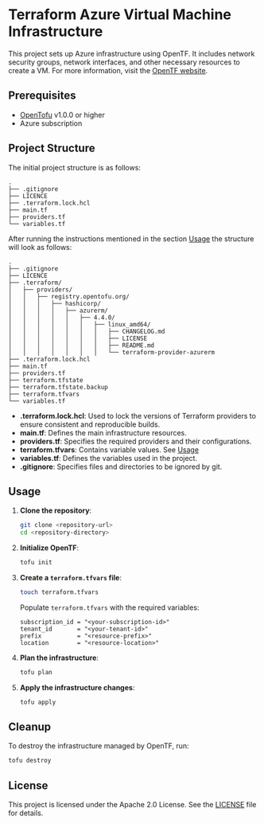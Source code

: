 # Terraform Azure Virtual Machine Infrastructure

This project sets up Azure infrastructure using OpenTF. It includes network security groups, network interfaces, and other necessary resources to create a VM. For more information, visit the [OpenTF website](https://opentf.org).

## Prerequisites

- [OpenTofu](https://opentofu.org/docs/intro/install/) v1.0.0 or higher
- Azure subscription

## Project Structure

The initial project structure is as follows:

```
.
├── .gitignore
├── LICENCE
├── .terraform.lock.hcl
├── main.tf
├── providers.tf
└── variables.tf
```

After running the instructions mentioned in the section [Usage](#usage) the structure will look as follows:

```
.
├── .gitignore
├── LICENCE
├── .terraform/
│   ├── providers/
│   │   ├── registry.opentofu.org/
│   │   │   ├── hashicorp/
│   │   │   │   ├── azurerm/
│   │   │   │   │   ├── 4.4.0/
│   │   │   │   │   │   ├── linux_amd64/
│   │   │   │   │   │   │   ├── CHANGELOG.md
│   │   │   │   │   │   │   ├── LICENSE
│   │   │   │   │   │   │   ├── README.md
│   │   │   │   │   │   │   └── terraform-provider-azurerm
├── .terraform.lock.hcl
├── main.tf
├── providers.tf
├── terraform.tfstate
├── terraform.tfstate.backup
├── terraform.tfvars
└── variables.tf
```

- **.terraform.lock.hcl**: Used to lock the versions of Terraform providers to ensure consistent and reproducible builds.
- **main.tf**: Defines the main infrastructure resources.
- **providers.tf**: Specifies the required providers and their configurations.
- **terraform.tfvars**: Contains variable values. See [Usage](#usage)
- **variables.tf**: Defines the variables used in the project.
- **.gitignore**: Specifies files and directories to be ignored by git.

## Usage

1. **Clone the repository**:
    ```sh
    git clone <repository-url>
    cd <repository-directory>
    ```

2. **Initialize OpenTF**:
    ```sh
    tofu init
    ```

3. **Create a `terraform.tfvars` file**:
    ```sh
    touch terraform.tfvars
    ```

    Populate `terraform.tfvars` with the required variables:
    ```hcl
    subscription_id = "<your-subscription-id>"
    tenant_id       = "<your-tenant-id>"
    prefix          = "<resource-prefix>"
    location        = "<resource-location>"
    ```

4. **Plan the infrastructure**:
    ```sh
    tofu plan
    ```

5. **Apply the infrastructure changes**:
    ```sh
    tofu apply
    ```


## Cleanup

To destroy the infrastructure managed by OpenTF, run:
```sh
tofu destroy
```

## License
This project is licensed under the Apache 2.0 License. See the [LICENSE](LICENSE) file for details.

